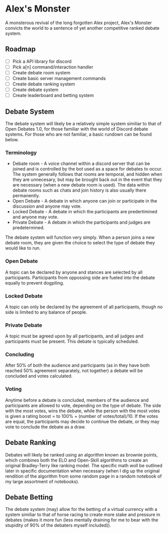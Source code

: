 # Alex's Monster

A monsterous revival of the long forgotten Alex project, Alex's Monster convicts the world to a sentence of yet another competitive ranked debate system.

## Roadmap

- [ ] Pick a API library for discord
- [ ] Pick a[n] command/interaction handler
- [ ] Create debate room system
- [ ] Create basic server management commands
- [ ] Create debate ranking system
- [ ] Create debate system
- [ ] Create leaderboard and betting system

## Debate System

The debate system will likely be a relatively simple system similiar to that of Open Debates 1.0, for those familiar with the world of Discord debate systems. For those who are not familiar, a basic rundown can be found below.

### Terminology
* Debate room - A voice channel within a discord server that can be joined and is controlled by the bot used as a space for debates to occur. The system generally follows that rooms are temporal, and hidden when they are unnecesary, but may be brought back out in the event that they are necessary (when a new debate room is used). The data within debate rooms such as chats and join history is also usually there permanently.
* Open Debate - A debate in which anyone can join or participate in the discussion and anyone may vote.
* Locked Debate - A debate in which the participants are predertimined and anyone may vote.
* Private Debate - A debate in which the participants and judges are predetermined.

The debate system will function very simply. When a person joins a new debate room, they are given the choice to select the type of debate they would like to run. 

### Open Debate

A topic can be declared by anyone and stances are selected by all participants. Participants from oppossing side are fueled into the debate equally to prevent dogpiling.

### Locked Debate

A topic can only be declared by the agreement of all participants, though no side is limited to any balance of people.

### Private Debate

A topic must be agreed upon by all participants, and all judges and participants must be present. This debate is typically scheduled.

### Concluding

After 50% of both the audience and participants (as in they have both reached 50% agreement separately, not together) a debate will be concluded and votes calculated.

### Voting

Anytime before a debate is concluded, members of the audience and participants are allowed to vote, depending on the type of debate. The side with the most votes, wins the debate, while the person with the most votes is given a rating boost = to 100% + (number of votes/total)/10. If the votes are equal, the participants may decide to continue the debate, or they may vote to conclude the debate as a draw.

## Debate Ranking

Debates will likely be ranked using an algorithm known as brownie points, which combines both the ELO and Open-Skill algorithms to create an original Bradley-Terry like ranking model. The specific math woll be outlined later in specific documentation when necessary (when I dig up the original rendition of the algorithm from some random page in a random notebook of my large assortment of notebooks).

## Debate Betting

The debate system (may) allow for the betting of a virtual currency with a system similiar to that of horse racing to create more stake and pressure in debates (makes it more fun (less mentally draining for me to bear with the stupidity of 90% of the debaters myself included)).
